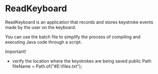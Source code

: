 # ReadKeyboard

ReadKeyboard is an application that records and stores keystroke events made by the user on the keyboard.

You can use the batch file to simplify the process of compiling and executing Java code through a script.

Important! 
- verify the location where the keystrokes are being saved
    public Path fileName = Path.of("#E:\\files.txt");
